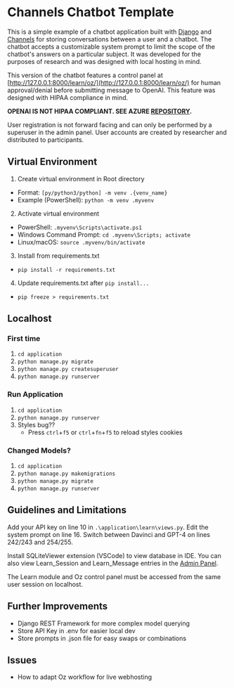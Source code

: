 # Channels Chatbot Template

This is a simple example of a chatbot application built with [Django](https://docs.djangoproject.com/en/5.0/) and [Channels](https://channels.readthedocs.io/en/latest/) for storing conversations between a user and a chatbot. The chatbot accepts a customizable system prompt to limit the scope of the chatbot's answers on a particular subject. It was developed for the purposes of research and was designed with local hosting in mind. 

This version of the chatbot features a control panel at [http://127.0.0.1:8000/learn/oz/](http://127.0.0.1:8000/learn/oz/) for human approval/denial before submitting message to OpenAI. This feature was designed with HIPAA compliance in mind.

**OPENAI IS NOT HIPAA COMPLIANT. SEE AZURE [REPOSITORY](https://github.com/knnymllr/azure-chatbot-template).**

User registration is not forward facing and can only be performed by a superuser in the admin panel. User accounts are created by researcher and distributed to participants.  

## Virtual Environment

1) Create virtual environment in Root directory

- Format: `[py/python3/python] -m venv .{venv_name}`
- Example (PowerShell): `python -m venv .myvenv`

2) Activate virtual environment
   
- PowerShell: ```.myvenv\Scripts\activate.ps1```
- Windows Command Prompt: ```cd .myvenv\Scripts; activate```
- Linux/macOS: ```source .myvenv/bin/activate```

3) Install from requirements.txt

- ```pip install -r requirements.txt```

4) Update requirements.txt after ```pip install...```
- ```pip freeze > requirements.txt```

## Localhost

### First time
1) ```cd application```
2) ```python manage.py migrate```
3) ```python manage.py createsuperuser```
4) ```python manage.py runserver```

### Run Application
1) ```cd application```
2) ```python manage.py runserver```
3) Styles bug?? 
   - Press `ctrl`+`f5` or `ctrl`+`fn`+`f5` to reload styles cookies

### Changed Models?
1) ```cd application```
2) ```python manage.py makemigrations```
3) ```python manage.py migrate```
4) ```python manage.py runserver```

## Guidelines and Limitations

Add your API key on line 10 in `.\application\learn\views.py`. Edit the system prompt on line 16. Switch between Davinci and GPT-4 on lines 242/243 and 254/255.

Install SQLiteViewer extension (VSCode) to view database in IDE. You can also view Learn_Session and Learn_Message entries in the [Admin Panel](http://127.0.0.1:8000//admin).

The Learn module and Oz control panel must be accessed from the same user session on localhost.

## Further Improvements

- Django REST Framework for more complex model querying
- Store API Key in .env for easier local dev
- Store prompts in .json file for easy swaps or combinations

## Issues

- How to adapt Oz workflow for live webhosting
